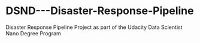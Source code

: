 # DSND---Disaster-Response-Pipeline
Disaster Response Pipeline Project as part of the Udacity Data Scientist Nano Degree Program
